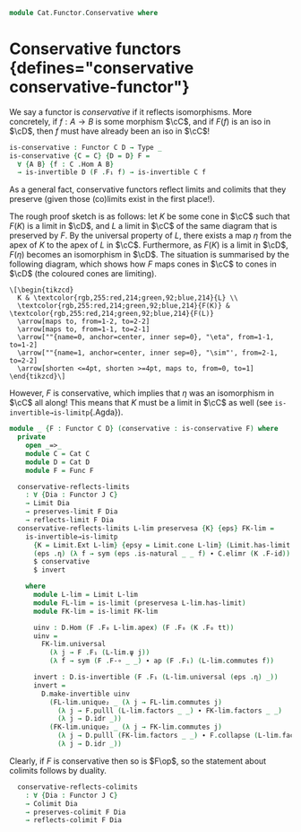 <!--
```agda
open import Cat.Diagram.Colimit.Base
open import Cat.Diagram.Limit.Base
open import Cat.Morphism.Duality
open import Cat.Morphism
open import Cat.Prelude hiding (J)

import Cat.Functor.Reasoning as Func
import Cat.Reasoning as Cat
```
-->

```agda
module Cat.Functor.Conservative where
```

<!--
```agda
private variable
  o h o₁ h₁ : Level
  C D J : Precategory o h
open Precategory
open Functor
```
-->

# Conservative functors {defines="conservative conservative-functor"}

We say a functor is _conservative_ if it reflects isomorphisms. More concretely,
if $f : A \to B$ is some morphism $\cC$, and if $F(f)$ is an iso in $\cD$,
then $f$ must have already been an iso in $\cC$!

```agda
is-conservative : Functor C D → Type _
is-conservative {C = C} {D = D} F =
  ∀ {A B} {f : C .Hom A B}
  → is-invertible D (F .F₁ f) → is-invertible C f
```

As a general fact, conservative functors reflect limits and colimits that
they preserve (given those (co)limits exist in the first place!).

The rough proof sketch is as follows: let $K$ be some cone in $\cC$ such
that $F(K)$ is a limit in $\cD$, and $L$ a limit in $\cC$ of the same
diagram that is preserved by $F$.
By the universal property of $L$, there exists a map $\eta$ from the apex of $K$
to the apex of $L$ in $\cC$. Furthermore, as $F(K)$ is a limit in $\cD$, $F(\eta)$
becomes an isomorphism in $\cD$.
The situation is summarised by the following diagram, which shows how $F$
maps cones in $\cC$ to cones in $\cD$ (the coloured cones are limiting).

~~~{.quiver}
\[\begin{tikzcd}
  K & \textcolor{rgb,255:red,214;green,92;blue,214}{L} \\
  \textcolor{rgb,255:red,214;green,92;blue,214}{F(K)} & \textcolor{rgb,255:red,214;green,92;blue,214}{F(L)}
  \arrow[maps to, from=1-2, to=2-2]
  \arrow[maps to, from=1-1, to=2-1]
  \arrow[""{name=0, anchor=center, inner sep=0}, "\eta", from=1-1, to=1-2]
  \arrow[""{name=1, anchor=center, inner sep=0}, "\sim"', from=2-1, to=2-2]
  \arrow[shorten <=4pt, shorten >=4pt, maps to, from=0, to=1]
\end{tikzcd}\]
~~~

However, $F$ is conservative, which implies that
$\eta$ was an isomorphism in $\cC$ all along! This means that $K$ must be a limit
in $\cC$ as well (see `is-invertible→is-limitp`{.Agda}).

```agda
module _ {F : Functor C D} (conservative : is-conservative F) where
  private
    open _=>_
    module C = Cat C
    module D = Cat D
    module F = Func F

  conservative-reflects-limits
    : ∀ {Dia : Functor J C}
    → Limit Dia
    → preserves-limit F Dia
    → reflects-limit F Dia
  conservative-reflects-limits L-lim preservesa {K} {eps} FK-lim =
    is-invertible→is-limitp
      {K = Limit.Ext L-lim} {epsy = Limit.cone L-lim} (Limit.has-limit L-lim)
      (eps .η) (λ f → sym (eps .is-natural _ _ f) ∙ C.elimr (K .F-id)) refl
      $ conservative
      $ invert

    where
      module L-lim = Limit L-lim
      module FL-lim = is-limit (preservesa L-lim.has-limit)
      module FK-lim = is-limit FK-lim

      uinv : D.Hom (F .F₀ L-lim.apex) (F .F₀ (K .F₀ tt))
      uinv =
        FK-lim.universal
          (λ j → F .F₁ (L-lim.ψ j))
          (λ f → sym (F .F-∘ _ _) ∙ ap (F .F₁) (L-lim.commutes f))

      invert : D.is-invertible (F .F₁ (L-lim.universal (eps .η) _))
      invert =
        D.make-invertible uinv
          (FL-lim.unique₂ _ (λ j → FL-lim.commutes j)
            (λ j → F.pulll (L-lim.factors _ _) ∙ FK-lim.factors _ _)
            (λ j → D.idr _))
          (FK-lim.unique₂ _ (λ j → FK-lim.commutes j)
            (λ j → D.pulll (FK-lim.factors _ _) ∙ F.collapse (L-lim.factors _ _))
            (λ j → D.idr _))
```

<!--
```agda
  conservative→equiv :
    ∀ {A B} {f : C .Hom A B}
    → C.is-invertible f ≃ D.is-invertible (F .F₁ f)
  conservative→equiv = prop-ext! F.F-map-invertible conservative

  conservative^op : is-conservative F.op
  conservative^op inv
    = invertible→co-invertible C
    $ conservative
    $ co-invertible→invertible D inv
```
-->

Clearly, if $F$ is conservative then so is $F\op$, so the statement
about colimits follows by duality.

```agda
  conservative-reflects-colimits
    : ∀ {Dia : Functor J C}
    → Colimit Dia
    → preserves-colimit F Dia
    → reflects-colimit F Dia
```

<!--
```agda
  conservative-reflects-colimits C-colim preservesa {K} {eps} FK-colim =
    is-invertible→is-colimitp
      {K = Colimit.Ext C-colim} {etay = Colimit.cocone C-colim} (Colimit.has-colimit C-colim)
      (eps .η) (λ f → eps .is-natural _ _ f ∙ C.eliml (K .F-id)) refl
      $ conservative
      $ invert

    where
      module C-colim = Colimit C-colim
      module FC-colim = is-colimit (preservesa C-colim.has-colimit)
      module FK-colim = is-colimit FK-colim

      uinv : D.Hom (F .F₀ (K .F₀ tt)) (F .F₀ C-colim.coapex)
      uinv =
        FK-colim.universal
          (λ j → F .F₁ (C-colim.ψ j))
          (λ f → sym (F .F-∘ _ _) ∙ ap (F .F₁) (C-colim.commutes f))

      invert : D.is-invertible (F .F₁ (C-colim.universal (eps .η) _))
      invert =
        D.make-invertible uinv
          (FK-colim.unique₂ _ (λ j → FK-colim.commutes j)
            (λ j → D.pullr (FK-colim.factors _ _) ∙ F.collapse (C-colim.factors _ _))
            (λ j → D.idl _))
          (FC-colim.unique₂ _ (λ j → FC-colim.commutes j)
            (λ j → F.pullr (C-colim.factors _ _) ∙ FK-colim.factors _ _)
            (λ j → D.idl _))
```
-->
